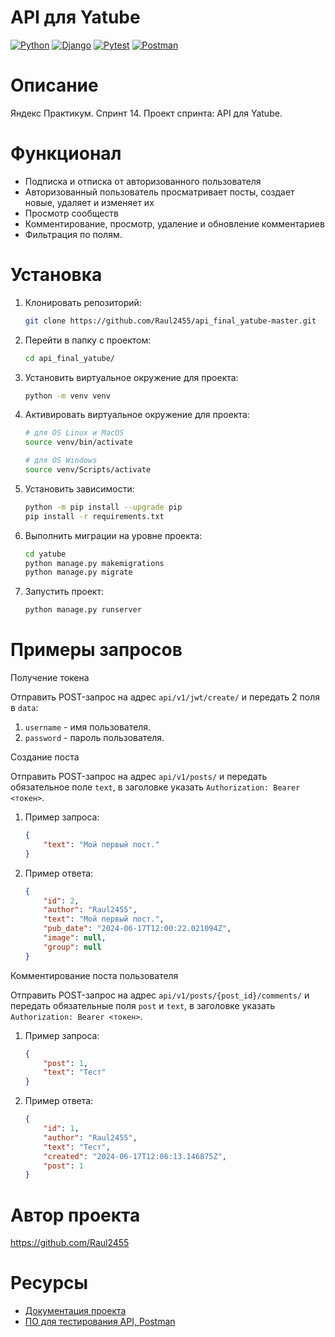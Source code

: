 # API для Yatube

[![Python](https://img.shields.io/badge/-Python-464641?style=flat-square&logo=Python)](https://www.python.org/)
[![Django](https://img.shields.io/badge/Django-464646?style=flat-square&logo=django)](https://www.djangoproject.com/)
[![Pytest](https://img.shields.io/badge/Pytest-464646?style=flat-square&logo=pytest)](https://docs.pytest.org/en/6.2.x/)
[![Postman](https://img.shields.io/badge/Postman-464646?style=flat-square&logo=postman)](https://www.postman.com/)

# Описание

Яндекс Практикум. Спринт 14. Проект спринта: API для Yatube.

# Функционал

- Подписка и отписка от авторизованного пользователя
- Авторизованный пользователь просматривает посты, создает новые, удаляет и изменяет их
- Просмотр сообществ
- Комментирование, просмотр, удаление и обновление комментариев
- Фильтрация по полям.

# Установка

1. Клонировать репозиторий:

    ```sh
    git clone https://github.com/Raul2455/api_final_yatube-master.git
    ```

2. Перейти в папку с проектом:

    ```sh
    cd api_final_yatube/
    ```

3. Установить виртуальное окружение для проекта:

    ```sh
    python -m venv venv
    ```

4. Активировать виртуальное окружение для проекта:

    ```sh
    # для OS Linux и MacOS
    source venv/bin/activate

    # для OS Windows
    source venv/Scripts/activate
    ```

5. Установить зависимости:

    ```sh
    python -m pip install --upgrade pip
    pip install -r requirements.txt
    ```

6. Выполнить миграции на уровне проекта:

    ```sh
    cd yatube
    python manage.py makemigrations
    python manage.py migrate
    ```

7. Запустить проект:

    ```sh
    python manage.py runserver
    ```

# Примеры запросов

Получение токена

Отправить POST-запрос на адрес `api/v1/jwt/create/` и передать 2 поля в `data`:

1. `username` - имя пользователя.
2. `password` - пароль пользователя.

Создание поста

Отправить POST-запрос на адрес `api/v1/posts/` и передать обязательное поле `text`, в заголовке указать `Authorization: Bearer <токен>`.

1. Пример запроса:

    ```json
    {
        "text": "Мой первый пост."
    }
    ```

2. Пример ответа:

    ```json
    {
        "id": 2,
        "author": "Raul2455",
        "text": "Мой первый пост.",
        "pub_date": "2024-06-17T12:00:22.021094Z",
        "image": null,
        "group": null
    }
    ```

Комментирование поста пользователя

Отправить POST-запрос на адрес `api/v1/posts/{post_id}/comments/` и передать обязательные поля `post` и `text`, в заголовке указать `Authorization: Bearer <токен>`.

1. Пример запроса:

    ```json
    {
        "post": 1,
        "text": "Тест"
    }
    ```

2. Пример ответа:

    ```json
    {
        "id": 1,
        "author": "Raul2455",
        "text": "Тест",
        "created": "2024-06-17T12:06:13.146875Z",
        "post": 1
    }
    ```

# Автор проекта

https://github.com/Raul2455

# Ресурсы

- [Документация проекта](http://127.0.0.1:8000/redoc/)
- [ПО для тестирования API, Postman](https://www.postman.com/)